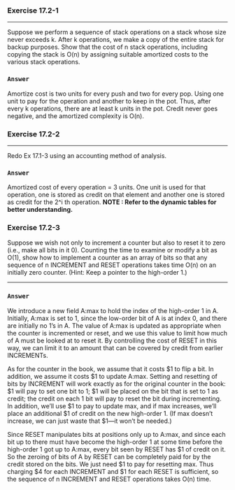 ### Exercise 17.2-1
***
Suppose we perform a sequence of stack operations on a stack whose size never exceeds k. After k operations, we make a copy of the entire stack for backup purposes. Show that the cost of n stack operations, including copying the stack is O(n) by assigning suitable amortized costs to the various stack operations.

### `Answer`
Amortize cost is two units for every push and two for every pop. Using one unit to pay for the operation and another to keep in the pot. Thus, after every k operations, there are at least k units in the pot.
Credit never goes negative, and the amortized complexity is O(n).

### Exercise 17.2-2
***
Redo Ex 17.1-3 using an accounting method of analysis.

### `Answer`
Amortized cost of every operation = 3 units.
One unit is used for that operation, one is stored as credit on that element and another one is stored as credit for the 2^i th operation.
**NOTE : Refer to the dynamic tables for better understanding.**

### Exercise 17.2-3
Suppose we wish not only to increment a counter but also to reset it to zero (i.e., make all bits in it 0). Counting the time to examine or modify a bit as O(1), show how to implement a counter as an array of bits so that any sequence of n INCREMENT and RESET operations takes time O(n) on an initially zero counter. (Hint: Keep a pointer to the high-order 1.)

***

### `Answer`
We introduce a new field A:max to hold the index of the high-order 1 in A. Initially, A:max is set to 1, since the low-order bit of A is at index 0, and there are initially no 1’s in A. The value of A:max is updated as appropriate when the counter is incremented or reset, and we use this value to limit how much of A must be looked at to reset it. By controlling the cost of RESET in this way, we can limit it to an amount that can be covered by credit from earlier INCREMENTs.

As for the counter in the book, we assume that it costs $1 to flip a bit. In addition, we assume it costs $1 to update A:max. Setting and resetting of bits by INCREMENT will work exactly as for the original counter in the book: $1 will pay to set one bit to 1; $1 will be placed on the bit that is set to 1 as credit; the credit on each 1 bit will pay to reset the bit during incrementing. In addition, we’ll use $1 to pay to update max, and if max increases, we’ll place an additional $1 of credit on the new high-order 1. (If max doesn’t increase, we can just waste that $1—it won’t be needed.)

Since RESET manipulates bits at positions only up to A:max, and since each bit up to there must have become the high-order 1 at some time before the high-order 1 got up to A:max, every bit seen by RESET has $1 of credit on it. So the zeroing of bits of A by RESET can be completely paid for by the credit stored on the bits. We just need $1 to pay for resetting max. Thus charging $4 for each INCREMENT and $1 for each RESET is sufficient, so the sequence of n INCREMENT and RESET operations takes O(n) time.